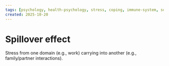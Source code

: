 ```yaml
---
tags: [psychology, health-psychology, stress, coping, immune-system, social-support, personality]
created: 2025-10-20
---
```

# Spillover effect

Stress from one domain (e.g., work) carrying into another (e.g., family/partner interactions).
